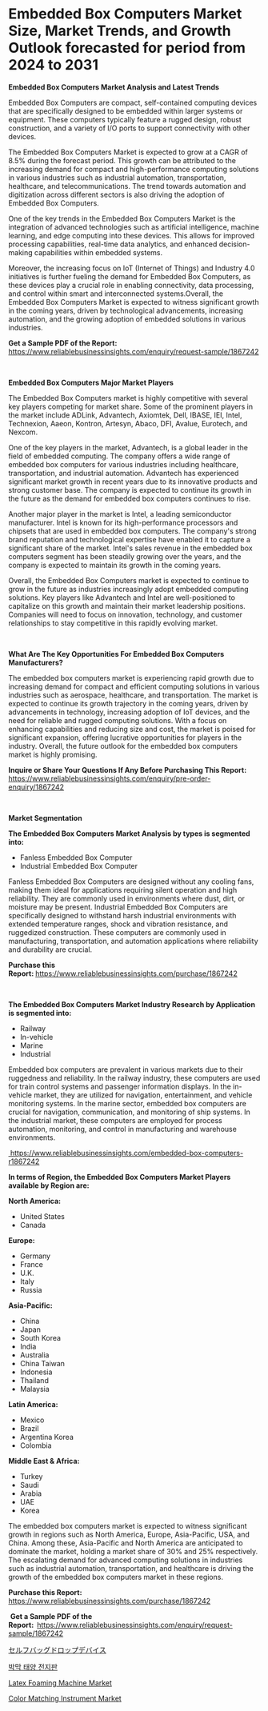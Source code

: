<p><h1>Embedded Box Computers Market Size, Market Trends, and Growth Outlook forecasted for period from 2024 to 2031</h1></p><p><strong>Embedded Box Computers Market Analysis and Latest Trends</strong></p>
<p><p>Embedded Box Computers are compact, self-contained computing devices that are specifically designed to be embedded within larger systems or equipment. These computers typically feature a rugged design, robust construction, and a variety of I/O ports to support connectivity with other devices.</p><p>The Embedded Box Computers Market is expected to grow at a CAGR of 8.5% during the forecast period. This growth can be attributed to the increasing demand for compact and high-performance computing solutions in various industries such as industrial automation, transportation, healthcare, and telecommunications. The trend towards automation and digitization across different sectors is also driving the adoption of Embedded Box Computers.</p><p>One of the key trends in the Embedded Box Computers Market is the integration of advanced technologies such as artificial intelligence, machine learning, and edge computing into these devices. This allows for improved processing capabilities, real-time data analytics, and enhanced decision-making capabilities within embedded systems.</p><p>Moreover, the increasing focus on IoT (Internet of Things) and Industry 4.0 initiatives is further fueling the demand for Embedded Box Computers, as these devices play a crucial role in enabling connectivity, data processing, and control within smart and interconnected systems.Overall, the Embedded Box Computers Market is expected to witness significant growth in the coming years, driven by technological advancements, increasing automation, and the growing adoption of embedded solutions in various industries.</p></p>
<p><strong>Get a Sample PDF of the Report:&nbsp;</strong> <a href="https://www.reliablebusinessinsights.com/enquiry/request-sample/1867242">https://www.reliablebusinessinsights.com/enquiry/request-sample/1867242</a></p>
<p>&nbsp;</p>
<p><strong>Embedded Box Computers Major Market Players</strong></p>
<p><p>The Embedded Box Computers market is highly competitive with several key players competing for market share. Some of the prominent players in the market include ADLink, Advantech, Axiomtek, Dell, IBASE, IEI, Intel, Technexion, Aaeon, Kontron, Artesyn, Abaco, DFI, Avalue, Eurotech, and Nexcom.</p><p>One of the key players in the market, Advantech, is a global leader in the field of embedded computing. The company offers a wide range of embedded box computers for various industries including healthcare, transportation, and industrial automation. Advantech has experienced significant market growth in recent years due to its innovative products and strong customer base. The company is expected to continue its growth in the future as the demand for embedded box computers continues to rise.</p><p>Another major player in the market is Intel, a leading semiconductor manufacturer. Intel is known for its high-performance processors and chipsets that are used in embedded box computers. The company's strong brand reputation and technological expertise have enabled it to capture a significant share of the market. Intel's sales revenue in the embedded box computers segment has been steadily growing over the years, and the company is expected to maintain its growth in the coming years.</p><p>Overall, the Embedded Box Computers market is expected to continue to grow in the future as industries increasingly adopt embedded computing solutions. Key players like Advantech and Intel are well-positioned to capitalize on this growth and maintain their market leadership positions. Companies will need to focus on innovation, technology, and customer relationships to stay competitive in this rapidly evolving market.</p></p>
<p>&nbsp;</p>
<p><strong>What Are The Key Opportunities For Embedded Box Computers Manufacturers?</strong></p>
<p><p>The embedded box computers market is experiencing rapid growth due to increasing demand for compact and efficient computing solutions in various industries such as aerospace, healthcare, and transportation. The market is expected to continue its growth trajectory in the coming years, driven by advancements in technology, increasing adoption of IoT devices, and the need for reliable and rugged computing solutions. With a focus on enhancing capabilities and reducing size and cost, the market is poised for significant expansion, offering lucrative opportunities for players in the industry. Overall, the future outlook for the embedded box computers market is highly promising.</p></p>
<p><strong>Inquire or Share Your Questions If Any Before Purchasing This Report:</strong> <a href="https://www.reliablebusinessinsights.com/enquiry/pre-order-enquiry/1867242">https://www.reliablebusinessinsights.com/enquiry/pre-order-enquiry/1867242</a></p>
<p>&nbsp;</p>
<p><strong>Market Segmentation</strong></p>
<p><strong>The Embedded Box Computers Market Analysis by types is segmented into:</strong></p>
<p><ul><li>Fanless Embedded Box Computer</li><li>Industrial Embedded Box Computer</li></ul></p>
<p><p>Fanless Embedded Box Computers are designed without any cooling fans, making them ideal for applications requiring silent operation and high reliability. They are commonly used in environments where dust, dirt, or moisture may be present. Industrial Embedded Box Computers are specifically designed to withstand harsh industrial environments with extended temperature ranges, shock and vibration resistance, and ruggedized construction. These computers are commonly used in manufacturing, transportation, and automation applications where reliability and durability are crucial.</p></p>
<p><strong>Purchase this Report:&nbsp;</strong><a href="https://www.reliablebusinessinsights.com/purchase/1867242">https://www.reliablebusinessinsights.com/purchase/1867242</a></p>
<p>&nbsp;</p>
<p><strong>The Embedded Box Computers Market Industry Research by Application is segmented into:</strong></p>
<p><ul><li>Railway</li><li>In-vehicle</li><li>Marine</li><li>Industrial</li></ul></p>
<p><p>Embedded box computers are prevalent in various markets due to their ruggedness and reliability. In the railway industry, these computers are used for train control systems and passenger information displays. In the in-vehicle market, they are utilized for navigation, entertainment, and vehicle monitoring systems. In the marine sector, embedded box computers are crucial for navigation, communication, and monitoring of ship systems. In the industrial market, these computers are employed for process automation, monitoring, and control in manufacturing and warehouse environments.</p></p>
<p><a href="https://www.reliablebusinessinsights.com/embedded-box-computers-r1867242">&nbsp;https://www.reliablebusinessinsights.com/embedded-box-computers-r1867242</a></p>
<p><strong>In terms of Region, the Embedded Box Computers Market Players available by Region are:</strong></p>
<p>
    <p> <strong> North America: </strong>
        <ul>
            <li>United States</li>
            <li>Canada</li>
        </ul>
        </p> 
    <p> <strong> Europe: </strong>
        <ul>
            <li>Germany</li>
            <li>France</li>
            <li>U.K.</li>
            <li>Italy</li>
            <li>Russia</li>
        </ul>
        </p> 
    <p> <strong> Asia-Pacific: </strong>
        <ul>
            <li>China</li>
            <li>Japan</li>
            <li>South Korea</li>
            <li>India</li>
            <li>Australia</li>
            <li>China Taiwan</li>
            <li>Indonesia</li>
            <li>Thailand</li>
            <li>Malaysia</li>
        </ul>
        </p> 
    <p> <strong> Latin America: </strong>
        <ul>
            <li>Mexico</li>
            <li>Brazil</li>
            <li>Argentina Korea</li>
            <li>Colombia</li>
        </ul>
        </p> 
    <p> <strong> Middle East & Africa: </strong>
        <ul>
            <li>Turkey</li>
            <li>Saudi</li>
            <li>Arabia</li>
            <li>UAE</li>
            <li>Korea</li>
        </ul>
    </p>
    </p>
<p><p>The embedded box computers market is expected to witness significant growth in regions such as North America, Europe, Asia-Pacific, USA, and China. Among these, Asia-Pacific and North America are anticipated to dominate the market, holding a market share of 30% and 25% respectively. The escalating demand for advanced computing solutions in industries such as industrial automation, transportation, and healthcare is driving the growth of the embedded box computers market in these regions.</p></p>
<p><strong>Purchase this Report: </strong><a href="https://www.reliablebusinessinsights.com/purchase/1867242">https://www.reliablebusinessinsights.com/purchase/1867242</a></p>
<p>&nbsp;<strong>Get a Sample PDF of the Report:&nbsp;&nbsp;</strong><a href="https://www.reliablebusinessinsights.com/enquiry/request-sample/1867242">https://www.reliablebusinessinsights.com/enquiry/request-sample/1867242</a></p>
<p><strong></strong></p>
<p><p><a href="https://github.com/BrionnaBoyle/Market-Research-Report-List-1/blob/main/7282733157304.md">セルフバッグドロップデバイス</a></p><p><a href="https://github.com/shade463/Market-Research-Report-List-1/blob/main/8207794168629.md">박막 태양 전지판</a></p><p><a href="https://github.com/airdrophunter675/Market-Research-Report-List-1/blob/main/latex-foaming-machine-market.md">Latex Foaming Machine Market</a></p><p><a href="https://github.com/ayamsauke86/Market-Research-Report-List-1/blob/main/color-matching-instrument-market.md">Color Matching Instrument Market</a></p></p>
